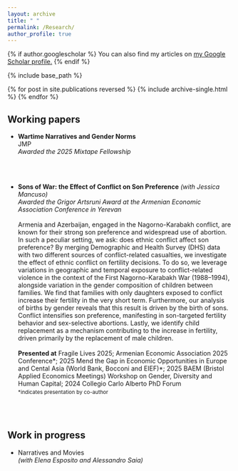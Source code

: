 ```yaml
---
layout: archive
title: " "
permalink: /Research/
author_profile: true
---
```


{% if author.googlescholar %}
  You can also find my articles on <u><a href="{{author.googlescholar}}">my Google Scholar profile</a>.</u>
{% endif %}

{% include base_path %}

{% for post in site.publications reversed %}
  {% include archive-single.html %}
{% endfor %}

Working papers
--
- **Wartime Narratives and Gender Norms**<br>JMP<br>*Awarded the 2025 Mixtape Fellowship*

<br><br>


- **Sons of War: the Effect of Conflict on Son Preference** *(with Jessica Mancuso)*<br>*Awarded the Grigor Artsruni Award at the Armenian Economic Association Conference in Yerevan*<br><br>
Armenia and Azerbaijan, engaged in the Nagorno-Karabakh conflict, are known for their strong son preference and widespread use of abortion. In such a peculiar setting, we ask: does ethnic conflict affect son preference? By merging Demographic and Health Survey (DHS) data with two different sources of conflict-related casualties, we investigate the effect of ethnic conflict on fertility decisions. To do so, we leverage variations in geographic and temporal exposure to conflict-related violence in the context of the First Nagorno-Karabakh War (1988–1994), alongside variation in the gender composition of children between families. We find that families with only daughters exposed to conflict increase their fertility in the very short term. Furthermore, our analysis of births by gender reveals that this result is driven by the birth of sons. Conflict intensifies son preference, manifesting in son-targeted fertility behavior and sex-selective abortions. Lastly, we identify child replacement as a mechanism contributing to the increase in fertility, driven primarily by the replacement of male children.<br><br>
**Presented at** Fragile Lives 2025; Armenian Economic Association 2025 Conference\*; 2025 Mend the Gap in Economic Opportunities in Europe and Cental Asia (World Bank, Bocconi and EIEF)\*; 2025 BAEM (Bristol Applied Economics Meetings) Workshop on Gender, Diversity and Human Capital; 2024 Collegio Carlo Alberto PhD Forum<sub>
<br> *indicates presentation by co-author

<br><br>

Work in progress
--
- Narratives and Movies <br>*(with Elena Esposito and Alessandro Saia)*
